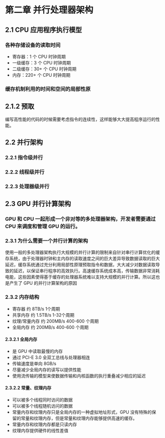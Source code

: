 # 第二章 并行处理器架构

## 2.1 CPU 应用程序执行模型

### 各种存储设备的读取时间

- 寄存器：1 个 CPU 时钟周期
- 一级缓存：3 个 CPU 时钟周期
- 二级缓存：30+ 个 CPU 时钟周期
- 内存：220+ 个 CPU 时钟周期

### 缓存机制利用的时间和空间的局部性原

## 2.1.2 预取

编写高性能的代码的时候需要考虑指令的连续性，这样能够大大提高程序运行的性能。

## 2.2 并行架构

### 2.2.1 指令级并行

### 2.2.2 线程级并行

### 2.2.3 处理器级并行

## 2.3 GPU 并行计算架构

### GPU 和 CPU 一起形成一个非对等的多处理器架构，开发者需要通过 CPU 来调度和管理 GPU 的运行。

### 2.3.1 为什么需要一个并行计算的架构

使用一般的多处理器架构执行大规模的并行计算的限制来自针对串行计算优化的缓存系统，由于处理器时钟和主内存的读取速度之间的巨大差异导致数据读取的巨大延迟，缓存系统通过充分利用局部性原理预取指令和数据，大大减少对数据读取导致的延迟，以保证串行程序的高效执行。高速缓存系统成本高，传输数据非常消耗电能，这些因素使得基于缓存的处理器系统难以支持大规模的并行计算。所以这也是产生了 GPU 的并行计算架构的原因

### 2.3.2 内存结构

- 寄存器 约 8TB/s 1个周期
- 共享内存 约 1.5TB/s 1-32个周期
- 纹理/常量内存 约 200MB/s 400-600 个周期
- 全局内存 约 200MB/s 400-600 个周期

#### 2.3.2.1 全局内存

- 是 GPU 中读取最慢的内存
- 通过 PCI-E 3.0 全双工总线与处理器相连
- 传输速度是单向 8GB/s
- 尽量减少全局内存的读写以提供性能
- 使用流传输的模型来使数据传输和内核函数的执行重叠减少相应的延迟

#### 2.3.2.2 常量、纹理内存

- 可以被多个线程同时访问的数据
- 可以被多个线程随机访问的数据
- 常量内存和纹理内存只是全局内存的一种虚拟地址形式，GPU 没有特殊的保留的常量和纹理内存，但是常量和纹理内存能够提供高速的缓存。
- 常量内存和纹理内存都是只读内存
- 纹理内存提供硬件的线性差值




